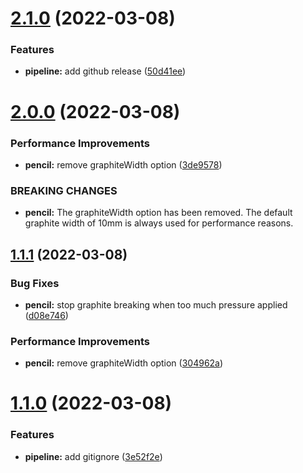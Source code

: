 # [2.1.0](https://github.com/prashant2402/mlflow-helm/compare/v2.0.0...v2.1.0) (2022-03-08)


### Features

* **pipeline:** add github release ([50d41ee](https://github.com/prashant2402/mlflow-helm/commit/50d41ee6224eab782afcaa9184ac11901a39b318))

# [2.0.0](https://github.com/prashant2402/mlflow-helm/compare/v1.1.1...v2.0.0) (2022-03-08)


### Performance Improvements

* **pencil:** remove graphiteWidth option ([3de9578](https://github.com/prashant2402/mlflow-helm/commit/3de9578fc343062c2ac73734bd9982be24740d7c))


### BREAKING CHANGES

* **pencil:** The graphiteWidth option has been removed.
The default graphite width of 10mm is always used for performance reasons.

## [1.1.1](https://github.com/prashant2402/mlflow-helm/compare/v1.1.0...v1.1.1) (2022-03-08)


### Bug Fixes

* **pencil:** stop graphite breaking when too much pressure applied ([d08e746](https://github.com/prashant2402/mlflow-helm/commit/d08e74643771fa9224a64f13412c801f575c1a97))


### Performance Improvements

* **pencil:** remove graphiteWidth option ([304962a](https://github.com/prashant2402/mlflow-helm/commit/304962a697ae4b0268b04023d39b9dd95b6844b9))

# [1.1.0](https://github.com/prashant2402/mlflow-helm/compare/v1.0.0...v1.1.0) (2022-03-08)


### Features

* **pipeline:** add gitignore ([3e52f2e](https://github.com/prashant2402/mlflow-helm/commit/3e52f2ea7ede303ac94627f9289bc7fd5f5f271f))
